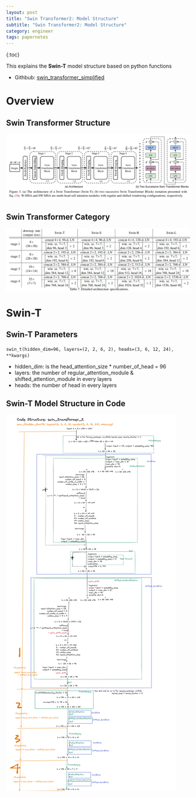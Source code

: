 ```yaml
---
layout: post
title: "Swin Transformer2: Model Structure"
subtitle: "Swin Transformer2: Model Structure"
category: engineer 
tags: papernotes 
---
```


{:toc}

This explains the **Swin-T** model structure based on python functions 

- Githbub: [swin_transformer_simplified](https://github.com/veraz00/swin_transformer_simplified.git)

# Overview 
## Swin Transformer Structure
![](/assets/img/2023-04-24/paper_overall_architecture.png)

## Swin Transformer Category
![](/assets/img/2023-04-24/multi_architecture.png)


# Swin-T

## Swin-T Parameters
`swin_t(hidden_dim=96, layers=(2, 2, 6, 2), heads=(3, 6, 12, 24), **kwargs)`
- hidden_dim: is the head_attention_size * number_of_head = 96
- layers: the number of regular_attention_module & shifted_attention_module in every layers
- heads: the number of head in every layers

## Swin-T Model Structure in Code
![](/assets/img/2023-04-24/code_structure_resized.png)
